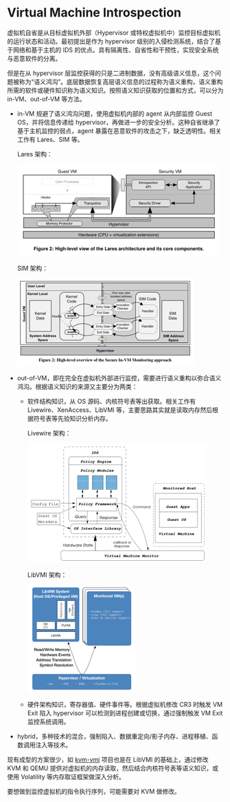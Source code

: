 # Virtual Machine Introspection

虚拟机自省是从目标虚拟机外部（Hypervisor 或特权虚拟机中）监控目标虚拟机的运行状态和活动。最初提出是作为 hypervisor 级别的入侵检测系统，结合了基于网络和基于主机的 IDS 的优点。具有隔离性、自省性和干预性，实现安全系统与恶意软件的分离。

但是在从 hypervisor 层监控获得的只是二进制数据，没有高级语义信息，这个问题被称为“语义鸿沟”。底层数据恢复高层语义信息的过程称为语义重构，语义重构所需的软件或硬件知识称为语义知识。按照语义知识获取的位置和方式，可以分为 in-VM、out-of-VM 等方法。

- in-VM 规避了语义鸿沟问题，使用虚拟机内部的 agent 从内部监控 Guest OS，并将信息传递给 hypervisor，再做进一步的安全分析。这种自省继承了基于主机监控的弱点，agent 暴露在恶意软件的攻击之下，缺乏透明性。相关工作有 Lares、SIM 等。

  Lares 架构：

  <img src="image-20210625092416419.png" alt="image-20210625092416419" style="zoom: 50%;" />

  SIM 架构：

  <img src="image-20210625092514290.png" alt="image-20210625092514290" style="zoom: 50%;" />

- out-of-VM，即在完全在虚拟机外部进行监控，需要进行语义重构以弥合语义鸿沟。根据语义知识的来源又主要分为两类：
  - 软件结构知识，从 OS 源码、内核符号表等出获取。相关工作有 Livewire、XenAccess、LibVMI 等，主要思路其实就是读取内存然后根据符号表等先验知识分析内存。
  
    Livewire 架构：
  
    <img src="image-20210625093001837.png" alt="image-20210625093001837" style="zoom: 50%;" />
  
    LibVMI 架构：
  
    <img src="./libvmi.png" alt="img" style="zoom: 50%;" />
  
  - 硬件架构知识，寄存器值、硬件事件等。根据虚拟机修改 CR3 时触发 VM Exit 陷入 hypervisor 可以检测到进程创建或切换，通过强制触发 VM Exit 监控系统调用。
  
- hybrid，多种技术的混合，强制陷入、数据重定向/影子内存、进程移植、函数调用注入等技术。

现有成型的方案很少，如 [kvm-vmi](https://github.com/KVM-VMI/kvm-vmi) 项目也是在 LibVMI 的基础上，通过修改 KVM 和 QEMU 提供对虚拟机的内存读取，然后结合内核符号表等语义知识，或使用 Volatility 等内存取证框架做深入分析。

要想做到监控虚拟机的指令执行序列，可能需要对 KVM 做修改。

